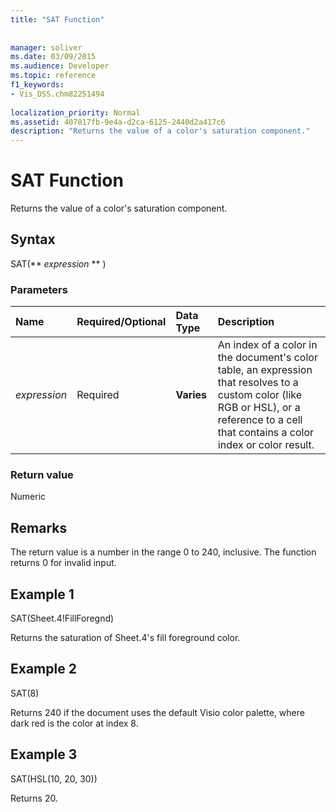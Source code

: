 ```yaml
---
title: "SAT Function"
 
 
manager: soliver
ms.date: 03/09/2015
ms.audience: Developer
ms.topic: reference
f1_keywords:
- Vis_DSS.chm82251494
 
localization_priority: Normal
ms.assetid: 407817fb-9e4a-d2ca-6125-2440d2a417c6
description: "Returns the value of a color's saturation component."
---
```


# SAT Function

Returns the value of a color's saturation component. 
  
## Syntax

SAT(** *expression* ** ) 
  
### Parameters

|**Name**|**Required/Optional**|**Data Type**|**Description**|
|:-----|:-----|:-----|:-----|
| _expression_ <br/> |Required  <br/> |**Varies** <br/> |An index of a color in the document's color table, an expression that resolves to a custom color (like RGB or HSL), or a reference to a cell that contains a color index or color result.  <br/> |
   
### Return value

Numeric
  
## Remarks

The return value is a number in the range 0 to 240, inclusive. The function returns 0 for invalid input.
  
## Example 1

SAT(Sheet.4!FillForegnd)
  
Returns the saturation of Sheet.4's fill foreground color.
  
## Example 2

SAT(8)
  
Returns 240 if the document uses the default Visio color palette, where dark red is the color at index 8.
  
## Example 3

SAT(HSL(10, 20, 30))
  
Returns 20.
  

